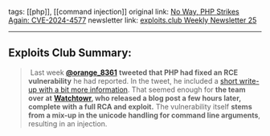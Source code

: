 tags:  [[php]], [[command injection]]
original link: [No Way, PHP Strikes Again: CVE-2024-4577](https://labs.watchtowr.com/no-way-php-strikes-again-cve-2024-4577/?ref=blog.exploits.club)
newsletter link:  [exploits.club Weekly Newsletter 25](https://blog.exploits.club/exploits-club-weekly-newsletter-25/)

---
## Exploits Club Summary:
>  Last week [**@orange_8361**](https://x.com/orange_8361?ref=blog.exploits.club) **tweeted that PHP had fixed an RCE vulnerability** he had reported. In the tweet, he included a [short write-up with a bit more information](https://blog.orange.tw/2024/06/cve-2024-4577-yet-another-php-rce.html?ref=blog.exploits.club). That seemed enough for **the team over at** [**Watchtowr**](https://watchtowr.com/?ref=blog.exploits.club)**, who released a blog post a few hours later, complete with a full RCA and exploit.** The vulnerability itself **stems from a mix-up in the unicode handling for command line arguments**, resulting in an injection. 
